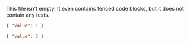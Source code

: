 This file isn't empty. It even contains fenced code blocks, but it does not
contain any tests.

```json
{ "value": 1 }
```

```json
{ "value": 2 }
```
